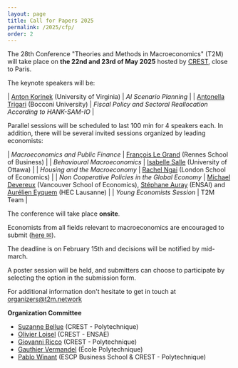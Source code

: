 ```yaml
---
layout: page
title: Call for Papers 2025
permalink: /2025/cfp/
order: 2
---
```



The 28th Conference "Theories and Methods in Macroeconomics" (T2M) will take place on 
__the 22nd and 23rd of May 2025__ hosted by [CREST](https://crest.science/), close to Paris.

The keynote speakers will be:

| [Anton Korinek](https://www.korinek.com/) (University of Virginia) | *AI Scenario Planning* |
| [Antonella Trigari](https://sites.google.com/view/antonellatrigari/home) (Bocconi University) | *Fiscal Policy and Sectoral Reallocation According to HANK-SAM-IO* |

Parallel sessions will be scheduled to last 100 min for 4 speakers each. In addition, there will be several invited sessions organized by leading economists:


| *Macroeconomics and Public Finance* | [François Le Grand](https://francois-le-grand.com/)    (Rennes School of Business) |
| *Behavioural Macroeconomics* | [Isabelle Salle](https://www.isabellesalle.net/)      (University of Ottawa)  |
| *Housing and the Macroeconomy* | [Rachel Ngai](https://sites.google.com/view/rachelngai/home) (London School of Economics)  | 
| *Non Cooperative Policies in the Global Economy* | [Michael Devereux](https://sites.google.com/site/michaelbdevereux/home)      (Vancouver School of Economics), [Stéphane Auray](https://sites.google.com/site/stephaneauray/) (ENSAI) and [Aurélien Eyquem](http://aeyq.free.fr/) (HEC Lausanne) |
| *Young Economists Session*                 | T2M Team                                                 |

The conference will take place  __onsite__.

Economists from all fields relevant to macroeconomics are encouraged to submit (<a href="{% link _pages/submit.md %}">here ✉</a>).

The deadline is on February 15th and decisions will be notified by mid-march.


A poster session will be held, and submitters can choose to participate by selecting the option in the submission form.

For additional information don't hesitate to get in touch at [organizers@t2m.network](mailto:organizers@t2m.network)



__Organization Committee__

- [Suzanne Bellue](https://suzannebellue.github.io/) (CREST - Polytechnique)
- [Olivier Loisel](https://olivierloisel.com//) (CREST - ENSAE)
- [Giovanni Ricco](https://www.giovanni-ricco.com/) (CREST - Polytechnique)
- [Gauthier Vermandel](https://vermandel.fr/the-author/) (École Polytechnique)
- [Pablo Winant](https://www.mosphere.fr) (ESCP Business School & CREST - Polytechnique)
